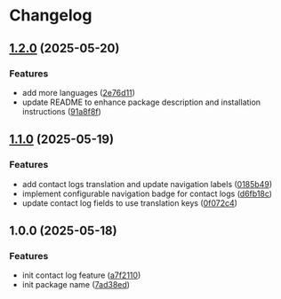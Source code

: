 # Changelog

## [1.2.0](https://github.com/rectitude-open/filament-contact-logs/compare/v1.1.0...v1.2.0) (2025-05-20)


### Features

* add more languages ([2e76d11](https://github.com/rectitude-open/filament-contact-logs/commit/2e76d1174923589ac61f2fcf1fdf821e388303b4))
* update README to enhance package description and installation instructions ([91a8f8f](https://github.com/rectitude-open/filament-contact-logs/commit/91a8f8fee02a9bd08772ea1916e580073c98db3b))

## [1.1.0](https://github.com/rectitude-open/filament-contact-logs/compare/v1.0.0...v1.1.0) (2025-05-19)


### Features

* add contact logs translation and update navigation labels ([0185b49](https://github.com/rectitude-open/filament-contact-logs/commit/0185b4910a029ecfbb457f7d546948f93792be9c))
* implement configurable navigation badge for contact logs ([d6fb18c](https://github.com/rectitude-open/filament-contact-logs/commit/d6fb18c7d6d4648f360d7e38115582bfadc2afb3))
* update contact log fields to use translation keys ([0f072c4](https://github.com/rectitude-open/filament-contact-logs/commit/0f072c4f2059107037a44f4560f54e7c3b5e359c))

## 1.0.0 (2025-05-18)


### Features

* init contact log feature ([a7f2110](https://github.com/rectitude-open/filament-contact-logs/commit/a7f211071707c169bd86316bd17a2cb6c7d32bc8))
* init package name ([7ad38ed](https://github.com/rectitude-open/filament-contact-logs/commit/7ad38edfb21589bec7b36d0078a105274d46ed81))
